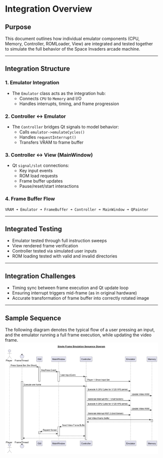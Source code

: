 # Integration Overview

## Purpose

This document outlines how individual emulator components (CPU, Memory, Controller, ROMLoader, View) are integrated and tested together to simulate the full behavior of the Space Invaders arcade machine.

---

## Integration Structure

### 1. Emulator Integration

- The `Emulator` class acts as the integration hub:
  - Connects `CPU` to `Memory` and I/O
  - Handles interrupts, timing, and frame progression

### 2. Controller ↔ Emulator

- The `Controller` bridges Qt signals to model behavior:
  - Calls `emulator->emulateCycles()`
  - Handles `requestInterrupt()`
  - Transfers VRAM to frame buffer

### 3. Controller ↔ View (MainWindow)

- Qt `signal/slot` connections:
  - Key input events
  - ROM load requests
  - Frame buffer updates
  - Pause/reset/start interactions

### 4. Frame Buffer Flow

```
VRAM ➜ Emulator ➜ FrameBuffer ➜ Controller ➜ MainWindow ➜ QPainter
```

---

## Integrated Testing

- Emulator tested through full instruction sweeps
- View rendered frame verification
- Controller tested via simulated user inputs
- ROM loading tested with valid and invalid directories

---

## Integration Challenges

- Timing sync between frame execution and Qt update loop
- Ensuring interrupt triggers mid-frame (as in original hardware)
- Accurate transformation of frame buffer into correctly rotated image

---

## Sample Sequence
The following diagram denotes the typical flow of a user pressing an input, and the emulator running a full frame execution, while updating the video frame.
![Sequence Diagram](diagrams/SpaceInvaderSeqDiagram.png)
